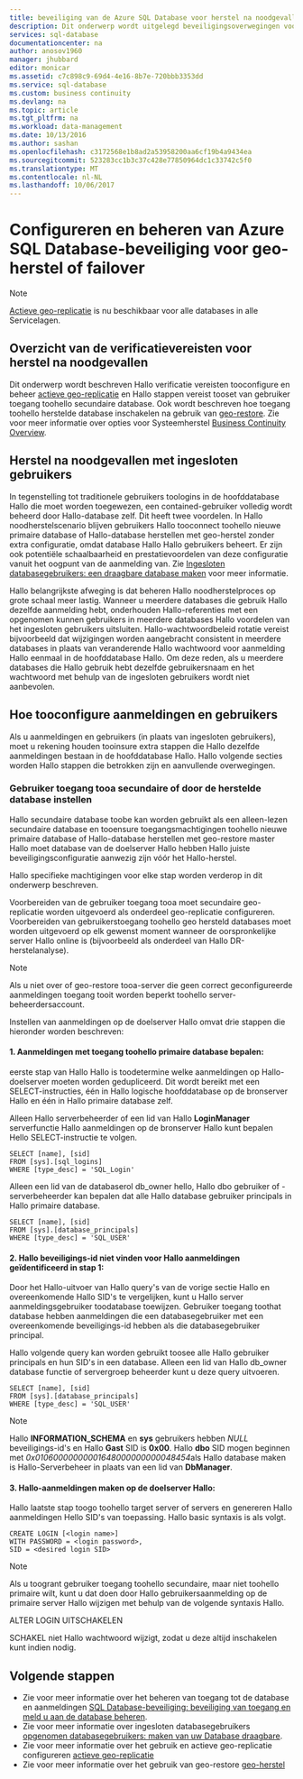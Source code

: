 ```yaml
---
title: beveiliging van de Azure SQL Database voor herstel na noodgevallen aaaConfigure | Microsoft Docs
description: Dit onderwerp wordt uitgelegd beveiligingsoverwegingen voor het configureren en beheren van de beveiliging na het terugzetten van een database of een failover-tooa secundaire server in geval van een datacentrum of andere calamiteit Hallo
services: sql-database
documentationcenter: na
author: anosov1960
manager: jhubbard
editor: monicar
ms.assetid: c7c898c9-69d4-4e16-8b7e-720bbb3353dd
ms.service: sql-database
ms.custom: business continuity
ms.devlang: na
ms.topic: article
ms.tgt_pltfrm: na
ms.workload: data-management
ms.date: 10/13/2016
ms.author: sashan
ms.openlocfilehash: c3172568e1b8ad2a53958200aa6cf19b4a9434ea
ms.sourcegitcommit: 523283cc1b3c37c428e77850964dc1c33742c5f0
ms.translationtype: MT
ms.contentlocale: nl-NL
ms.lasthandoff: 10/06/2017
---
```

# <a name="configure-and-manage-azure-sql-database-security-for-geo-restore-or-failover"></a>Configureren en beheren van Azure SQL Database-beveiliging voor geo-herstel of failover 

> [!NOTE]
> [Actieve geo-replicatie](sql-database-geo-replication-overview.md) is nu beschikbaar voor alle databases in alle Servicelagen.
>  

## <a name="overview-of-authentication-requirements-for-disaster-recovery"></a>Overzicht van de verificatievereisten voor herstel na noodgevallen
Dit onderwerp wordt beschreven Hallo verificatie vereisten tooconfigure en beheer [actieve geo-replicatie](sql-database-geo-replication-overview.md) en Hallo stappen vereist tooset van gebruiker toegang toohello secundaire database. Ook wordt beschreven hoe toegang toohello herstelde database inschakelen na gebruik van [geo-restore](sql-database-recovery-using-backups.md#geo-restore). Zie voor meer informatie over opties voor Systeemherstel [Business Continuity Overview](sql-database-business-continuity.md).

## <a name="disaster-recovery-with-contained-users"></a>Herstel na noodgevallen met ingesloten gebruikers
In tegenstelling tot traditionele gebruikers toologins in de hoofddatabase Hallo die moet worden toegewezen, een contained-gebruiker volledig wordt beheerd door Hallo-database zelf. Dit heeft twee voordelen. In Hallo noodherstelscenario blijven gebruikers Hallo tooconnect toohello nieuwe primaire database of Hallo-database herstellen met geo-herstel zonder extra configuratie, omdat database Hallo Hallo gebruikers beheert. Er zijn ook potentiële schaalbaarheid en prestatievoordelen van deze configuratie vanuit het oogpunt van de aanmelding van. Zie [Ingesloten databasegebruikers: een draagbare database maken](https://msdn.microsoft.com/library/ff929188.aspx) voor meer informatie. 

Hallo belangrijkste afweging is dat beheren Hallo noodherstelproces op grote schaal meer lastig. Wanneer u meerdere databases die gebruik Hallo dezelfde aanmelding hebt, onderhouden Hallo-referenties met een opgenomen kunnen gebruikers in meerdere databases Hallo voordelen van het ingesloten gebruikers uitsluiten. Hallo-wachtwoordbeleid rotatie vereist bijvoorbeeld dat wijzigingen worden aangebracht consistent in meerdere databases in plaats van veranderende Hallo wachtwoord voor aanmelding Hallo eenmaal in de hoofddatabase Hallo. Om deze reden, als u meerdere databases die Hallo gebruik hebt dezelfde gebruikersnaam en het wachtwoord met behulp van de ingesloten gebruikers wordt niet aanbevolen. 

## <a name="how-tooconfigure-logins-and-users"></a>Hoe tooconfigure aanmeldingen en gebruikers
Als u aanmeldingen en gebruikers (in plaats van ingesloten gebruikers), moet u rekening houden tooinsure extra stappen die Hallo dezelfde aanmeldingen bestaan in de hoofddatabase Hallo. Hallo volgende secties worden Hallo stappen die betrokken zijn en aanvullende overwegingen.

### <a name="set-up-user-access-tooa-secondary-or-recovered-database"></a>Gebruiker toegang tooa secundaire of door de herstelde database instellen
Hallo secundaire database toobe kan worden gebruikt als een alleen-lezen secundaire database en tooensure toegangsmachtigingen toohello nieuwe primaire database of Hallo-database herstellen met geo-restore master Hallo moet database van de doelserver Hallo hebben Hallo juiste beveiligingsconfiguratie aanwezig zijn vóór het Hallo-herstel.

Hallo specifieke machtigingen voor elke stap worden verderop in dit onderwerp beschreven.

Voorbereiden van de gebruiker toegang tooa moet secundaire geo-replicatie worden uitgevoerd als onderdeel geo-replicatie configureren. Voorbereiden van gebruikerstoegang toohello geo hersteld databases moet worden uitgevoerd op elk gewenst moment wanneer de oorspronkelijke server Hallo online is (bijvoorbeeld als onderdeel van Hallo DR-herstelanalyse).

> [!NOTE]
> Als u niet over of geo-restore tooa-server die geen correct geconfigureerde aanmeldingen toegang tooit worden beperkt toohello server-beheerdersaccount.
> 
> 

Instellen van aanmeldingen op de doelserver Hallo omvat drie stappen die hieronder worden beschreven:

#### <a name="1-determine-logins-with-access-toohello-primary-database"></a>1. Aanmeldingen met toegang toohello primaire database bepalen:
eerste stap van Hallo Hallo is toodetermine welke aanmeldingen op Hallo-doelserver moeten worden gedupliceerd. Dit wordt bereikt met een SELECT-instructies, één in Hallo logische hoofddatabase op de bronserver Hallo en één in Hallo primaire database zelf.

Alleen Hallo serverbeheerder of een lid van Hallo **LoginManager** serverfunctie Hallo aanmeldingen op de bronserver Hallo kunt bepalen Hello SELECT-instructie te volgen. 

    SELECT [name], [sid] 
    FROM [sys].[sql_logins] 
    WHERE [type_desc] = 'SQL_Login'

Alleen een lid van de databaserol db_owner hello, Hallo dbo gebruiker of -serverbeheerder kan bepalen dat alle Hallo database gebruiker principals in Hallo primaire database.

    SELECT [name], [sid]
    FROM [sys].[database_principals]
    WHERE [type_desc] = 'SQL_USER'

#### <a name="2-find-hello-sid-for-hello-logins-identified-in-step-1"></a>2. Hallo beveiligings-id niet vinden voor Hallo aanmeldingen geïdentificeerd in stap 1:
Door het Hallo-uitvoer van Hallo query's van de vorige sectie Hallo en overeenkomende Hallo SID's te vergelijken, kunt u Hallo server aanmeldingsgebruiker toodatabase toewijzen. Gebruiker toegang toothat database hebben aanmeldingen die een databasegebruiker met een overeenkomende beveiligings-id hebben als die databasegebruiker principal. 

Hallo volgende query kan worden gebruikt toosee alle Hallo gebruiker principals en hun SID's in een database. Alleen een lid van Hallo db_owner database functie of servergroep beheerder kunt u deze query uitvoeren.

    SELECT [name], [sid]
    FROM [sys].[database_principals]
    WHERE [type_desc] = 'SQL_USER'

> [!NOTE]
> Hallo **INFORMATION_SCHEMA** en **sys** gebruikers hebben *NULL* beveiligings-id's en Hallo **Gast** SID is **0x00**. Hallo **dbo** SID mogen beginnen met *0x01060000000001648000000000048454*als Hallo database maken is Hallo-Serverbeheer in plaats van een lid van **DbManager**.
> 
> 

#### <a name="3-create-hello-logins-on-hello-target-server"></a>3. Hallo-aanmeldingen maken op de doelserver Hallo:
Hallo laatste stap toogo toohello target server of servers en genereren Hallo aanmeldingen Hello SID's van toepassing. Hallo basic syntaxis is als volgt.

    CREATE LOGIN [<login name>]
    WITH PASSWORD = <login password>,
    SID = <desired login SID>

> [!NOTE]
> Als u toogrant gebruiker toegang toohello secundaire, maar niet toohello primaire wilt, kunt u dat doen door Hallo gebruikersaanmelding op de primaire server Hallo wijzigen met behulp van de volgende syntaxis Hallo.
> 
> ALTER LOGIN <login name> UITSCHAKELEN
> 
> SCHAKEL niet Hallo wachtwoord wijzigt, zodat u deze altijd inschakelen kunt indien nodig.
> 
> 

## <a name="next-steps"></a>Volgende stappen
* Zie voor meer informatie over het beheren van toegang tot de database en aanmeldingen [SQL Database-beveiliging: beveiliging van toegang en meld u aan de database beheren](sql-database-manage-logins.md).
* Zie voor meer informatie over ingesloten databasegebruikers [opgenomen databasegebruikers: maken van uw Database draagbare](https://msdn.microsoft.com/library/ff929188.aspx).
* Zie voor meer informatie over het gebruik en actieve geo-replicatie configureren [actieve geo-replicatie](sql-database-geo-replication-overview.md)
* Zie voor meer informatie over het gebruik van geo-restore [geo-herstel](sql-database-recovery-using-backups.md#geo-restore)

